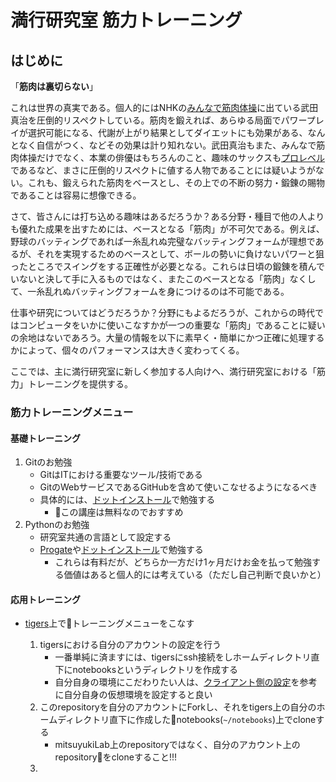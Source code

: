 # 満行研究室 筋力トレーニング

## はじめに

「**筋肉は裏切らない**」

これは世界の真実である。個人的にはNHKの[みんなで筋肉体操](https://www.youtube.com/watch?v=IHYOhDe4FB8)に出ている武田真治を圧倒的リスペクトしている。筋肉を鍛えれば、あらゆる局面でパワープレイが選択可能になる、代謝が上がり結果としてダイエットにも効果がある、なんとなく自信がつく、などその効果は計り知れない。武田真治もまた、みんなで筋肉体操だけでなく、本業の俳優はもちろんのこと、趣味のサックスも[プロレベル](https://www.youtube.com/watch?v=Ma5xXTEMBJs)であるなど、まさに圧倒的リスペクトに値する人物であることには疑いようがない。これも、鍛えられた筋肉をベースとし、その上での不断の努力・鍛錬の賜物であることは容易に想像できる。

さて、皆さんには打ち込める趣味はあるだろうか？ある分野・種目で他の人よりも優れた成果を出すためには、ベースとなる「筋肉」が不可欠である。例えば、野球のバッティングであれば一糸乱れぬ完璧なバッティングフォームが理想であるが、それを実現するためのベースとして、ボールの勢いに負けないパワーと狙ったところでスイングをする正確性が必要となる。これらは日頃の鍛錬を積んでいないと決して手に入るものではなく、またこのベースとなる「筋肉」なくして、一糸乱れぬバッティングフォームを身につけるのは不可能である。

仕事や研究についてはどうだろうか？分野にもよるだろうが、これからの時代ではコンピュータをいかに使いこなすかが一つの重要な「筋肉」であることに疑いの余地はないであろう。大量の情報を以下に素早く・簡単にかつ正確に処理するかによって、個々のパフォーマンスは大きく変わってくる。

ここでは、主に満行研究室に新しく参加する人向けへ、満行研究室における「筋力」トレーニングを提供する。

### 筋力トレーニングメニュー

#### 基礎トレーニング

1. Gitのお勉強
    - GitはITにおける重要なツール/技術である
    - GitのWebサービスであるGitHubを含めて使いこなせるようになるべき
    - 具体的には、[ドットインストール](https://dotinstall.com/lessons/basic_git)で勉強する
        - この講座は無料なのでおすすめ
1. Pythonのお勉強
    - 研究室共通の言語として設定する
    - [Progate](https://prog-8.com/)や[ドットインストール](https://dotinstall.com/lessons/basic_python_v3)で勉強する
        - これらは有料だが、どちらか一方だけ1ヶ月だけお金を払って勉強する価値はあると個人的には考えている（ただし自己判断で良いかと）

#### 応用トレーニング

- [tigers](https://github.com/mitsuyukiLab/lab-operation/wiki/tigers-(133.34.37.147))上でトレーニングメニューをこなす

    1. tigersにおける自分のアカウントの設定を行う
        - 一番単純に済ますには、tigersにssh接続をしホームディレクトリ直下にnotebooksというディレクトリを作成する
        - 自分自身の環境にこだわりたい人は、[クライアント側の設定](https://github.com/mitsuyukiLab/lab-operation/wiki/tigers-(133.34.37.147)#%E3%82%AF%E3%83%A9%E3%82%A4%E3%82%A2%E3%83%B3%E3%83%88%E5%81%B4%E3%81%AE%E8%A8%AD%E5%AE%9A)を参考に自分自身の仮想環境を設定すると良い
    1. このrepositoryを自分のアカウントにForkし、それをtigers上の自分のホームディレクトリ直下に作成したnotebooks(`~/notebooks`)上でcloneする
        - mitsuyukiLab上のrepositoryではなく、自分のアカウント上のrepositoryをcloneすること!!!
    1. 
